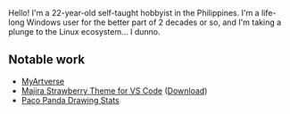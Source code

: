 Hello! I'm a 22-year-old self-taught hobbyist in the Philippines. I'm a life-long Windows user for the better part of 2 decades or so, and I'm taking a plunge to the Linux ecosystem... I dunno.

## Notable work

- [MyArtverse][mav]
- [Majira Strawberry Theme for VS Code][msvsc] ([Download][msvsm])
- [Paco Panda Drawing Stats][pds]

[mav]: https://github.com/MyArtverse-Project/MyArtverse
[msvsc]: https://github.com/kurojifusky/majira-strawberry-vscode-theme
[msvsm]: https://marketplace.visualstudio.com/items?itemName=KurojiFusky.majira-strawberry-vscode
[pds]: https://github.com/kurojifusky/pacopanda-drawing-stats
